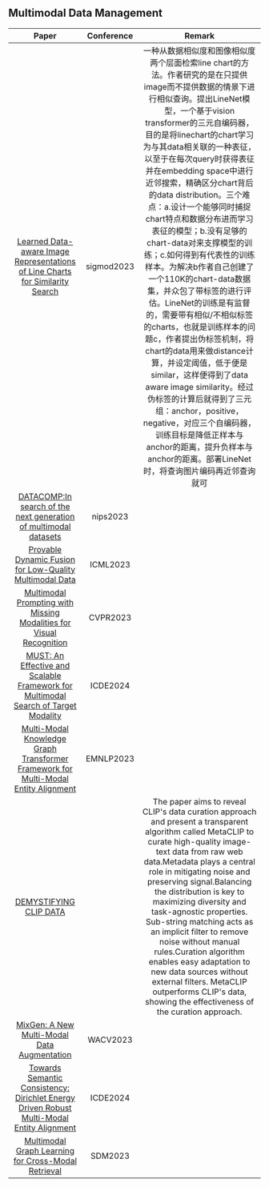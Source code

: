 ## Multimodal Data Management
| Paper | Conference | Remark |
| :---:| :---:| :---:|
|[Learned Data-aware Image Representations of Line Charts for Similarity Search](https://dl.acm.org/doi/pdf/10.1145/3588942)|sigmod2023|一种从数据相似度和图像相似度两个层面检索line chart的方法。作者研究的是在只提供image而不提供数据的情景下进行相似查询。提出LineNet模型，一个基于vision transformer的三元自编码器，目的是将linechart的chart学习为与其data相关联的一种表征，以至于在每次query时获得表征并在embedding space中进行近邻搜索，精确区分chart背后的data distribution。三个难点：a.设计一个能够同时捕捉chart特点和数据分布进而学习表征的模型；b.没有足够的chart-data对来支撑模型的训练；c.如何得到有代表性的训练样本。为解决b作者自己创建了一个110K的chart-data数据集，并众包了带标签的进行评估。LineNet的训练是有监督的，需要带有相似/不相似标签的charts，也就是训练样本的问题c，作者提出伪标签机制，将chart的data用来做distance计算，并设定阈值，低于便是similar，这样便得到了data aware image similarity。经过伪标签的计算后就得到了三元组：anchor，positive，negative，对应三个自编码器，训练目标是降低正样本与anchor的距离，提升负样本与anchor的距离。部署LineNet时，将查询图片编码再近邻查询就可|
|[DATACOMP:In search of the next generation of multimodal datasets](https://proceedings.neurips.cc/paper_files/paper/2023/file/56332d41d55ad7ad8024aac625881be7-Paper-Datasets_and_Benchmarks.pdf)|nips2023|
|[Provable Dynamic Fusion for Low-Quality Multimodal Data](https://proceedings.mlr.press/v202/zhang23ar/zhang23ar.pdf)|ICML2023|
|[Multimodal Prompting with Missing Modalities for Visual Recognition](https://arxiv.org/pdf/2303.03369.pdf)|CVPR2023|
|[MUST: An Effective and Scalable Framework for Multimodal Search of Target Modality](https://arxiv.org/pdf/2312.06397.pdf)|ICDE2024||
|[Multi-Modal Knowledge Graph Transformer Framework for Multi-Modal Entity Alignment](https://aclanthology.org/2023.findings-emnlp.70.pdf)|EMNLP2023|
|[DEMYSTIFYING CLIP DATA](https://arxiv.org/abs/2309.16671)||The paper aims to reveal CLIP's data curation approach and present a transparent algorithm called MetaCLIP to curate high-quality image-text data from raw web data.Metadata plays a central role in mitigating noise and preserving signal.Balancing the distribution is key to maximizing diversity and task-agnostic properties. Sub-string matching acts as an implicit filter to remove noise without manual rules.Curation algorithm enables easy adaptation to new data sources without external filters. MetaCLIP outperforms CLIP's data, showing the effectiveness of the curation approach.|
|[MixGen: A New Multi-Modal Data Augmentation](https://arxiv.org/pdf/2206.08358.pdf)|WACV2023||
|[Towards Semantic Consistency: Dirichlet Energy Driven Robust Multi-Modal Entity Alignment](https://link.zhihu.com/?target=https%3A//arxiv.org/pdf/2401.17859.pdf)|ICDE2024|
|[Multimodal Graph Learning for Cross-Modal Retrieval](https://epubs.siam.org/doi/pdf/10.1137/1.9781611977653.ch17)|SDM2023|
